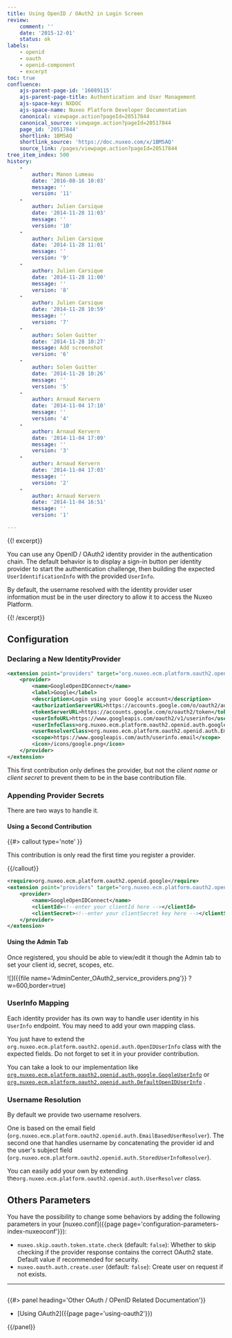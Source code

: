 ```yaml
---
title: Using OpenID / OAuth2 in Login Screen
review:
    comment: ''
    date: '2015-12-01'
    status: ok
labels:
    - openid
    - oauth
    - openid-component
    - excerpt
toc: true
confluence:
    ajs-parent-page-id: '16089115'
    ajs-parent-page-title: Authentication and User Management
    ajs-space-key: NXDOC
    ajs-space-name: Nuxeo Platform Developer Documentation
    canonical: viewpage.action?pageId=20517844
    canonical_source: viewpage.action?pageId=20517844
    page_id: '20517844'
    shortlink: 1BM5AQ
    shortlink_source: 'https://doc.nuxeo.com/x/1BM5AQ'
    source_link: /pages/viewpage.action?pageId=20517844
tree_item_index: 500
history:
    -
        author: Manon Lumeau
        date: '2016-08-16 10:03'
        message: ''
        version: '11'
    -
        author: Julien Carsique
        date: '2014-11-28 11:03'
        message: ''
        version: '10'
    -
        author: Julien Carsique
        date: '2014-11-28 11:01'
        message: ''
        version: '9'
    -
        author: Julien Carsique
        date: '2014-11-28 11:00'
        message: ''
        version: '8'
    -
        author: Julien Carsique
        date: '2014-11-28 10:59'
        message: ''
        version: '7'
    -
        author: Solen Guitter
        date: '2014-11-28 10:27'
        message: Add screenshot
        version: '6'
    -
        author: Solen Guitter
        date: '2014-11-28 10:26'
        message: ''
        version: '5'
    -
        author: Arnaud Kervern
        date: '2014-11-04 17:10'
        message: ''
        version: '4'
    -
        author: Arnaud Kervern
        date: '2014-11-04 17:09'
        message: ''
        version: '3'
    -
        author: Arnaud Kervern
        date: '2014-11-04 17:03'
        message: ''
        version: '2'
    -
        author: Arnaud Kervern
        date: '2014-11-04 16:51'
        message: ''
        version: '1'

---
```

{{! excerpt}}

You can use any OpenID / OAuth2 identity provider in the authentication chain. The default behavior is to display a sign-in button per identity provider to start the authentication challenge, then building the expected `UserIdentificationInfo` with the provided `UserInfo`.

By default, the username resolved with the identity provider user information must be in the user directory to allow it to access the Nuxeo Platform.

{{! /excerpt}}

## Configuration

### Declaring a New IdentityProvider

```xml
<extension point="providers" target="org.nuxeo.ecm.platform.oauth2.openid.OpenIDConnectProviderRegistry">
    <provider>
        <name>GoogleOpenIDConnect</name>
        <label>Google</label>
        <description>Login using your Google account</description>
        <authorizationServerURL>https://accounts.google.com/o/oauth2/auth</authorizationServerURL>
        <tokenServerURL>https://accounts.google.com/o/oauth2/token</tokenServerURL>
        <userInfoURL>https://www.googleapis.com/oauth2/v1/userinfo</userInfoURL>
        <userInfoClass>org.nuxeo.ecm.platform.oauth2.openid.auth.google.GoogleUserInfo</userInfoClass>
        <userResolverClass>org.nuxeo.ecm.platform.oauth2.openid.auth.EmailBasedUserResolver</userResolverClass>
        <scope>https://www.googleapis.com/auth/userinfo.email</scope>
        <icon>/icons/google.png</icon>
    </provider>
</extension>
```

This first contribution only defines the provider, but not the _client name_ or _client secret_ to prevent them to be in the base contribution file.

### Appending Provider Secrets

There are two ways to handle it.

#### Using a Second Contribution

{{#> callout type='note' }}

This contribution is only read the first time you register a provider.

{{/callout}}

```xml
<require>org.nuxeo.ecm.platform.oauth2.openid.google</require>
<extension point="providers" target="org.nuxeo.ecm.platform.oauth2.openid.OpenIDConnectProviderRegistry">
    <provider>
        <name>GoogleOpenIDConnect</name>
        <clientId><!--enter your clientId here --></clientId>
        <clientSecret><!--enter your clientSecret key here --></clientSecret>
    </provider>
</extension>
```

#### Using the Admin Tab

Once registered, you should be able to view/edit it though the Admin tab to set your client id, secret, scopes, etc.

![]({{file name='AdminCenter_OAuth2_service_providers.png'}} ?w=600,border=true)

### UserInfo Mapping

Each identity provider has its own way to handle user identity in his `UserInfo` endpoint. You may need to add your own mapping class.

You just have to extend the `org.nuxeo.ecm.platform.oauth2.openid.auth.OpenIDUserInfo`&nbsp;class with the expected fields. Do not forget to set it in your provider contribution.

You can take a look to our implementation like [`org.nuxeo.ecm.platform.oauth2.openid.auth.google.GoogleUserInfo`](https://github.com/nuxeo/nuxeo-platform-login/blob/master/nuxeo-platform-login-openid/src/main/java/org/nuxeo/ecm/platform/oauth2/openid/auth/google/GoogleUserInfo.java) or [`org.nuxeo.ecm.platform.oauth2.openid.auth.DefaultOpenIDUserInfo`](https://github.com/nuxeo/nuxeo-platform-login/blob/master/nuxeo-platform-login-openid/src/main/java/org/nuxeo/ecm/platform/oauth2/openid/auth/DefaultOpenIDUserInfo.java) .

### Username Resolution

By default we provide two username resolvers.

One is based on the email field (`org.nuxeo.ecm.platform.oauth2.openid.auth.EmailBasedUserResolver`). The second one that handles username by concatenating the provider id and the user's subject field (`org.nuxeo.ecm.platform.oauth2.openid.auth.StoredUserInfoResolver`).

You can easily add your own by extending the`org.nuxeo.ecm.platform.oauth2.openid.auth.UserResolver` class.

## Others Parameters

You have the possibility to change some behaviors by adding the following parameters in your [nuxeo.conf]({{page page='configuration-parameters-index-nuxeoconf'}}):

*   `nuxeo.skip.oauth.token.state.check` (default: `false`): Whether to skip checking if the provider response contains the correct OAuth2 state. Default value if recommended for security.
*   `nuxeo.oauth.auth.create.user` (default: `false`): Create user on request if not exists.

* * *

<div class="row" data-equalizer data-equalize-on="medium"><div class="column medium-6">

{{#> panel heading='Other OAuth / OPenID Related Documentation'}}

- [Using OAuth2]({{page page='using-oauth2'}})

{{/panel}}</div><div class="column medium-6">

&nbsp;

</div></div>
